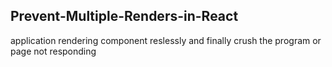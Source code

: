 ## Prevent-Multiple-Renders-in-React
application rendering component reslessly and finally crush the program or page not responding

